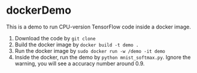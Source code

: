 # dockerDemo
This is a demo to run CPU-version TensorFlow code inside a docker image. 

1. Download the code by `git clone `
2. Build the docker image by `docker build -t demo .`
3. Run the docker image by `sudo docker run -w /demo -it demo`
4. Inside the docker, run the demo by `python mnist_softmax.py`. Ignore the warning, you will see a accuracy number around 0.9. 
